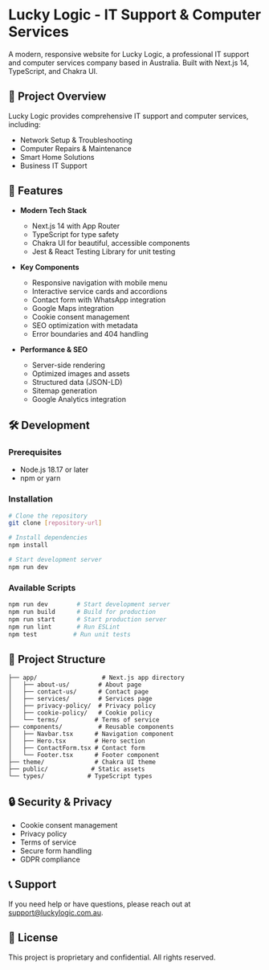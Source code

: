 # Lucky Logic - IT Support & Computer Services

A modern, responsive website for Lucky Logic, a professional IT support and computer services company based in Australia. Built with Next.js 14, TypeScript, and Chakra UI.

## 🎯 Project Overview

Lucky Logic provides comprehensive IT support and computer services, including:
- Network Setup & Troubleshooting
- Computer Repairs & Maintenance
- Smart Home Solutions
- Business IT Support

## 🚀 Features

- **Modern Tech Stack**
  - Next.js 14 with App Router
  - TypeScript for type safety
  - Chakra UI for beautiful, accessible components
  - Jest & React Testing Library for unit testing

- **Key Components**
  - Responsive navigation with mobile menu
  - Interactive service cards and accordions
  - Contact form with WhatsApp integration
  - Google Maps integration
  - Cookie consent management
  - SEO optimization with metadata
  - Error boundaries and 404 handling

- **Performance & SEO**
  - Server-side rendering
  - Optimized images and assets
  - Structured data (JSON-LD)
  - Sitemap generation
  - Google Analytics integration

## 🛠️ Development

### Prerequisites
- Node.js 18.17 or later
- npm or yarn

### Installation
```bash
# Clone the repository
git clone [repository-url]

# Install dependencies
npm install

# Start development server
npm run dev
```

### Available Scripts
```bash
npm run dev        # Start development server
npm run build      # Build for production
npm run start      # Start production server
npm run lint       # Run ESLint
npm test          # Run unit tests
```

## 📁 Project Structure

```
├── app/                  # Next.js app directory
│   ├── about-us/        # About page
│   ├── contact-us/      # Contact page
│   ├── services/        # Services page
│   ├── privacy-policy/  # Privacy policy
│   ├── cookie-policy/   # Cookie policy
│   └── terms/          # Terms of service
├── components/          # Reusable components
│   ├── Navbar.tsx      # Navigation component
│   ├── Hero.tsx        # Hero section
│   ├── ContactForm.tsx # Contact form
│   └── Footer.tsx      # Footer component
├── theme/              # Chakra UI theme
├── public/            # Static assets
└── types/            # TypeScript types
```

## 🔒 Security & Privacy

- Cookie consent management
- Privacy policy
- Terms of service
- Secure form handling
- GDPR compliance

## 📞 Support

If you need help or have questions, please reach out at support@luckylogic.com.au.

## 📄 License

This project is proprietary and confidential. All rights reserved.